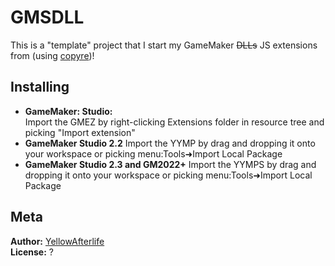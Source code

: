 # GMSDLL

This is a "template" project that I start my GameMaker ~~DLLs~~ JS extensions from (using [copyre](https://github.com/YAL-Haxe/copyre))!

## Installing

- **GameMaker: Studio:**  
  Import the GMEZ by right-clicking Extensions folder in resource tree and picking "Import extension"
- **GameMaker Studio 2.2**
  Import the YYMP by drag and dropping it onto your workspace or picking menu:Tools➜Import Local Package
- **GameMaker Studio 2.3 and GM2022+**
  Import the YYMPS by drag and dropping it onto your workspace or picking menu:Tools➜Import Local Package

## Meta

**Author:** [YellowAfterlife](https://github.com/YellowAfterlife)  
**License:** ?